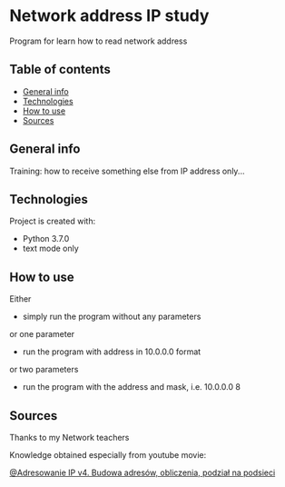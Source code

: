 # Network address IP study
Program for learn how to read network address
## Table of contents
* [General info](#general-info)
* [Technologies](#technologies)
* [How to use](#How-to-use)
* [Sources](#Sources)

## General info
Training: how to receive something else from IP address only...

## Technologies
Project is created with:
* Python 3.7.0
* text mode only

## How to use
Either
- simply run the program without any parameters

or one parameter

- run the program with address in 10.0.0.0 format

or two parameters

- run the program with the address and mask, i.e. 10.0.0.0 8

## Sources
Thanks to my Network teachers

Knowledge obtained especially from youtube movie:

[@Adresowanie IP v4. Budowa adresów, obliczenia, podział na podsieci](https://www.youtube.com/watch?v=t3IceGlTjig)



